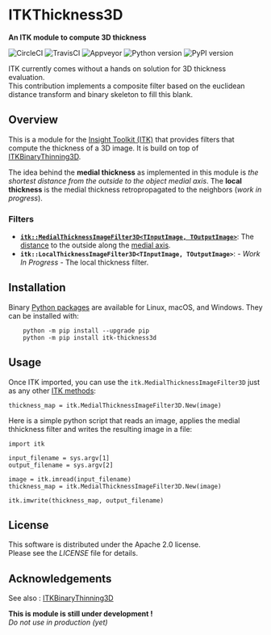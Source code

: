 [CircleCI]: https://img.shields.io/circleci/project/github/T4mmi/ITKThickness3D/master.svg?label=Linux
[TravisCI]: https://img.shields.io/travis/T4mmi/ITKThickness3D/master.svg?label=macOS
[Appveyor]: https://img.shields.io/appveyor/ci/T4mmi/itkthickness3d.svg?label=Windows
[Python version]: https://img.shields.io/pypi/pyversions/itk-thickness3d.svg
[PyPI version]: https://img.shields.io/pypi/v/itk-thickness3d.svg?label=PyPI

ITKThickness3D
==============

**An ITK module to compute 3D thickness** 

![CircleCI][CircleCI] ![TravisCI][TravisCI] ![Appveyor][Appveyor] ![Python version][Python version] ![PyPI version][PyPI version] 

ITK currently comes without a hands on solution for 3D thickness evaluation.  
This contribution implements a composite filter based on the euclidean distance transform and binary skeleton to fill this blank.


Overview
--------

This is a module for the [Insight Toolkit (ITK)](http://itk.org) that provides filters that compute the thickness of a 3D image. It is build on top of [ITKBinaryThinning3D](https://github.com/T4mmi/ITKBinaryThinning3D).

The idea behind the **medial thickness** as implemented in this module is *the shortest distance from the outside to the object medial axis*. The **local thickness** is the medial thickness retropropagated to the neighbors (*work in progress*).


### Filters
-   **[`itk::MedialThicknessImageFilter3D<TInputImage, TOutputImage>`](./include/itkMedialThicknessImageFilter3D.h)**: The [distance](https://itk.org/Doxygen/html/classitk_1_1SignedMaurerDistanceMapImageFilter.html) to the outside along the [medial axis](https://github.com/T4mmi/ITKBinaryThinning3D).
-   **`itk::LocalThicknessImageFilter3D<TInputImage, TOutputImage>`**: *- Work In Progress -* The local thickness filter.


Installation
------------

Binary [Python packages](https://pypi.python.org/pypi/itk-thickness3d) are available for Linux, macOS, and Windows. They can be installed with:
```
    python -m pip install --upgrade pip
    python -m pip install itk-thickness3d
```


Usage
-----
Once ITK imported, you can use the `itk.MedialThicknessImageFilter3D` just as any other [ITK methods](https://itkpythonpackage.readthedocs.io/en/latest/Quick_start_guide.html):
```
thickness_map = itk.MedialThicknessImageFilter3D.New(image)
```  

Here is a simple python script that reads an image, applies the medial thhickness filter and writes the resulting image in a file:
```
import itk

input_filename = sys.argv[1]
output_filename = sys.argv[2]

image = itk.imread(input_filename)
thickness_map = itk.MedialThicknessImageFilter3D.New(image)

itk.imwrite(thickness_map, output_filename)
```


License
-------

This software is distributed under the Apache 2.0 license.  
Please see the *LICENSE* file for details.


Acknowledgements
----------------

See also : [ITKBinaryThinning3D](https://github.com/T4mmi/ITKBinaryThinning3D)

**This is module is still under development !**  
*Do not use in production (yet)*
